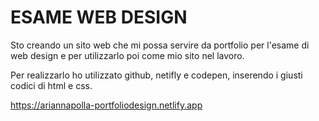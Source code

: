 # ESAME WEB DESIGN

Sto creando un sito web che mi possa servire da portfolio per l'esame di web design e per utilizzarlo poi come mio sito nel lavoro.

Per realizzarlo ho utilizzato github, netifly e codepen, inserendo i giusti codici di html e css.



https://ariannapolla-portfoliodesign.netlify.app


    

   
